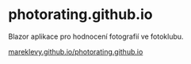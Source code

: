 # photorating.github.io

Blazor aplikace pro hodnocení fotografií ve fotoklubu.

[mareklevy.github.io/photorating.github.io](https://mareklevy.github.io/photorating.github.io/)
